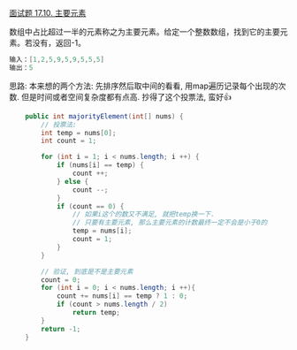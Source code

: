 [面试题 17.10. 主要元素](https://leetcode-cn.com/problems/find-majority-element-lcci/)

数组中占比超过一半的元素称之为主要元素。给定一个整数数组，找到它的主要元素。若没有，返回-1。
```java
输入：[1,2,5,9,5,9,5,5,5]
输出：5
```
思路: 本来想的两个方法: 先排序然后取中间的看看, 用map遍历记录每个出现的次数. 但是时间或者空间复杂度都有点高. 抄得了这个投票法, 蛮好👍

```java
    public int majorityElement(int[] nums) {
        // 投票法:
        int temp = nums[0];
        int count = 1;

        for (int i = 1; i < nums.length; i ++) {
            if (nums[i] == temp) {
                count ++;
            } else {
                count --;
            }
            if (count == 0) {
                // 如果i这个的数又不满足, 就把temp换一下.
                // 只要有主要元素, 那么主要元素的计数最终一定不会是小于0的
                temp = nums[i];
                count = 1;
            }
        }

        // 验证, 到底是不是主要元素
        count = 0;
        for (int i = 0; i < nums.length; i ++){
            count += nums[i] == temp ? 1 : 0;
            if (count > nums.length / 2)
                return temp;
        }
        return -1;
    }
```